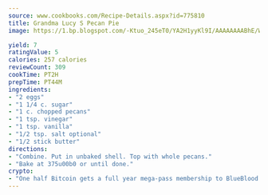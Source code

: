 ```yaml
---
source: www.cookbooks.com/Recipe-Details.aspx?id=775810
title: Grandma Lucy S Pecan Pie
image: https://1.bp.blogspot.com/-Ktuo_245eT0/YA2H1yyKl9I/AAAAAAAABhE/WMoqSq2tWOcgMkPaLYZ-49h8pVDUUwFCQCLcBGAsYHQ/s307/5.png

yield: 7
ratingValue: 5
calories: 257 calories
reviewCount: 309
cookTime: PT2H
prepTime: PT44M
ingredients:
- "2 eggs"
- "1 1/4 c. sugar"
- "1 c. chopped pecans"
- "1 tsp. vinegar"
- "1 tsp. vanilla"
- "1/2 tsp. salt optional"
- "1/2 stick butter"
directions:
- "Combine. Put in unbaked shell. Top with whole pecans."
- "Bake at 375u00b0 or until done."
crypto:
- "One half Bitcoin gets a full year mega-pass membership to BlueBlood."
---
```


